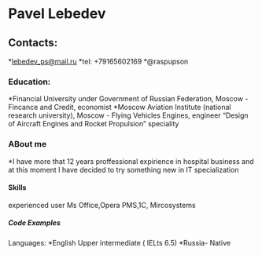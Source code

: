 # Pavel Lebedev
## Contacts:
*lebedev_ps@mail.ru
*tel: +79165602169
*@raspupson
### Education:
*Financial University under Government of Russian Federation, Moscow  - Fincance and Credit, economist
*Moscow Aviation Institute (national research university), Moscow  - Flying Vehicles Engines, engineer “Design of Aircraft Engines and Rocket Propulsion” speciality
### ABout me
*I have more that 12 years proffessional expirience in hospital business and at this moment I have decided to try something new in IT specialization 
#### Skills
experienced user Ms Office,Opera PMS,1C, Mircosystems
##### Code Examples




Languages:
*English Upper intermediate ( IELts 6.5)
*Russia- Native